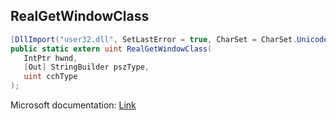 ## RealGetWindowClass

```csharp
[DllImport("user32.dll", SetLastError = true, CharSet = CharSet.Unicode)]
public static extern uint RealGetWindowClass(
   IntPtr hwnd,
   [Out] StringBuilder pszType,
   uint cchType
);
```

Microsoft documentation: [Link](https://learn.microsoft.com/en-us/windows/win32/api/winuser/nf-winuser-realgetwindowclassw)
